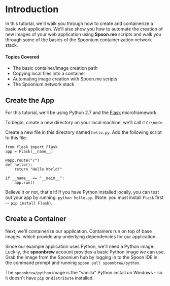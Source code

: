 # Introduction

In this tutorial, we'll walk you through how to create and containerize a basic web application. We'll also show you how to automate the creation of new images of your web application using **Spoon.me** scripts and walk you through some of the basics of the Spoonium containerization network stack. 

#### Topics Covered

- The basic container/image creation path
- Copying local files into a container
- Automating image creation with Spoon.me scripts
- The Spoonium network stack

## Create the App

For this tutorial, we'll be using Python 2.7 and the [Flask](http://flask.pocoo.org/) microframework. 

To begin, create a new directory on your local machine, we'll call it `C:\node`. 

Create a new file in this directory named `hello.py`. Add the following script to this file: 

	from flask import Flask
	app = Flask(__name__)

	@app.route("/")
	def hello():
		return "Hello World!"

	if __name__ == "__main__":
		app.run()

Believe it or not, that's it! If you have Python installed locally, you can test out your app by running: `python hello.py`. (Note: you must install `Flask` first -- `pip install Flask`).

## Create a Container

Next, we'll containerize our application. Containers run on top of base images, which provide any underlying dependencies for our application. 

Since our example application uses Python, we'll need a Python image. Luckily, the **spoonbrew** account provides a basic Python image we can use. Grab the image from the Spoonium hub by logging in to the Spoon IDE in the command prompt and running `spoon pull spoonbrew/python`. 

The `spoonbrew/python` image is the "vanilla" Python install on Windows - so it doesn't have `pip` or `distribute` installed. 